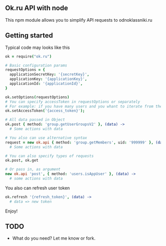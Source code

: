 ## Ok.ru API with node

This npm module allows you to simplify API requests to odnoklassniki.ru
## Getting started

Typical code may looks like this

```coffeescript
ok = require("ok.ru")

# Basic configuration params
requestOptions = {
  applicationSecretKey: '{secretKey}',
  applicationKey: '{applicationKey}',
  applicationId: '{applicationId}',
}

ok.setOptions(requestOptions)
# You can specify accessToken in requestOptions or separately
# For example: if you have many users and you whant to iterate from them
ok.setAccessToken('{access_token}');

# All data passed in Object
ok.post { method: 'group.getUserGroupsV2' }, (data) ->
  # Some actions with data

# You also can use alternative syntax
request = new ok.api { method: 'group.getMembers', uid: '999999' }, (data) ->
  # Some actions with data

# You can also specify types of requests
ok.post, ok.get

# Or pass in, as argument
new ok.api 'post', { method: 'users.isAppUser' }, (data) ->
  # some actions with data

```

You also can refresh user token
```coffeescript
ok.refresh '{refresh_token}', (data) ->
  # data => new token
```

Enjoy!


TODO
----
* What do you need? Let me know or fork.

